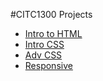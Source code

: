 #CITC1300 Projects

<ul>
<li><a href="./CITC1300/index.html" target="blank">Intro to HTML</a></li>
<li><a href="./HTML5CSSWeek2/index.html" target="blank">Intro CSS</a></li>
<li><a href="./advcss/index.html" target="blank">Adv CSS</a></li>
<li><a href="./responsive/index.html" target="blank">Responsive</a></li>

</ul>